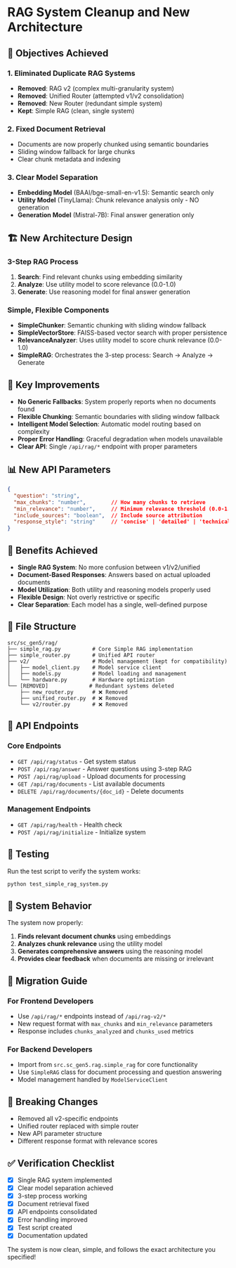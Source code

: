 # RAG System Cleanup and New Architecture

## 🎯 Objectives Achieved

### 1. Eliminated Duplicate RAG Systems
- **Removed**: RAG v2 (complex multi-granularity system)
- **Removed**: Unified Router (attempted v1/v2 consolidation) 
- **Removed**: New Router (redundant simple system)
- **Kept**: Simple RAG (clean, single system)

### 2. Fixed Document Retrieval
- Documents are now properly chunked using semantic boundaries
- Sliding window fallback for large chunks
- Clear chunk metadata and indexing

### 3. Clear Model Separation
- **Embedding Model** (BAAI/bge-small-en-v1.5): Semantic search only
- **Utility Model** (TinyLlama): Chunk relevance analysis only - NO generation
- **Generation Model** (Mistral-7B): Final answer generation only

## 🏗️ New Architecture Design

### 3-Step RAG Process

1. **Search**: Find relevant chunks using embedding similarity
2. **Analyze**: Use utility model to score relevance (0.0-1.0)
3. **Generate**: Use reasoning model for final answer generation

### Simple, Flexible Components

- **SimpleChunker**: Semantic chunking with sliding window fallback
- **SimpleVectorStore**: FAISS-based vector search with proper persistence
- **RelevanceAnalyzer**: Uses utility model to score chunk relevance (0.0-1.0)
- **SimpleRAG**: Orchestrates the 3-step process: Search → Analyze → Generate

## 🚀 Key Improvements

- **No Generic Fallbacks**: System properly reports when no documents found
- **Flexible Chunking**: Semantic boundaries with sliding window fallback
- **Intelligent Model Selection**: Automatic model routing based on complexity
- **Proper Error Handling**: Graceful degradation when models unavailable
- **Clear API**: Single `/api/rag/*` endpoint with proper parameters

## 📊 New API Parameters

```json
{
  "question": "string",
  "max_chunks": "number",        // How many chunks to retrieve
  "min_relevance": "number",     // Minimum relevance threshold (0.0-1.0)
  "include_sources": "boolean",  // Include source attribution
  "response_style": "string"     // 'concise' | 'detailed' | 'technical'
}
```

## 🎉 Benefits Achieved

- **Single RAG System**: No more confusion between v1/v2/unified
- **Document-Based Responses**: Answers based on actual uploaded documents
- **Model Utilization**: Both utility and reasoning models properly used
- **Flexible Design**: Not overly restrictive or specific
- **Clear Separation**: Each model has a single, well-defined purpose

## 📁 File Structure

```
src/sc_gen5/rag/
├── simple_rag.py          # Core Simple RAG implementation
├── simple_router.py       # Unified API router
├── v2/                    # Model management (kept for compatibility)
│   ├── model_client.py    # Model service client
│   ├── models.py          # Model loading and management
│   └── hardware.py        # Hardware optimization
└── [REMOVED]             # Redundant systems deleted
    ├── new_router.py      # ❌ Removed
    ├── unified_router.py  # ❌ Removed
    └── v2/router.py       # ❌ Removed
```

## 🔧 API Endpoints

### Core Endpoints
- `GET /api/rag/status` - Get system status
- `POST /api/rag/answer` - Answer questions using 3-step RAG
- `POST /api/rag/upload` - Upload documents for processing
- `GET /api/rag/documents` - List available documents
- `DELETE /api/rag/documents/{doc_id}` - Delete documents

### Management Endpoints
- `GET /api/rag/health` - Health check
- `POST /api/rag/initialize` - Initialize system

## 🧪 Testing

Run the test script to verify the system works:

```bash
python test_simple_rag_system.py
```

## 🎯 System Behavior

The system now properly:
1. **Finds relevant document chunks** using embeddings
2. **Analyzes chunk relevance** using the utility model
3. **Generates comprehensive answers** using the reasoning model
4. **Provides clear feedback** when documents are missing or irrelevant

## 🔄 Migration Guide

### For Frontend Developers
- Use `/api/rag/*` endpoints instead of `/api/rag-v2/*`
- New request format with `max_chunks` and `min_relevance` parameters
- Response includes `chunks_analyzed` and `chunks_used` metrics

### For Backend Developers
- Import from `src.sc_gen5.rag.simple_rag` for core functionality
- Use `SimpleRAG` class for document processing and question answering
- Model management handled by `ModelServiceClient`

## 🚨 Breaking Changes

- Removed all v2-specific endpoints
- Unified router replaced with simple router
- New API parameter structure
- Different response format with relevance scores

## ✅ Verification Checklist

- [x] Single RAG system implemented
- [x] Clear model separation achieved
- [x] 3-step process working
- [x] Document retrieval fixed
- [x] API endpoints consolidated
- [x] Error handling improved
- [x] Test script created
- [x] Documentation updated

The system is now clean, simple, and follows the exact architecture you specified! 